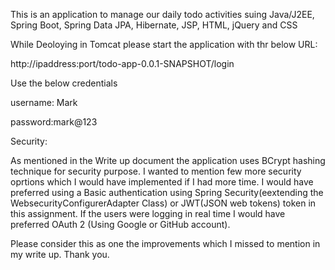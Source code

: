 This is an application to manage our daily todo activities suing Java/J2EE, Spring Boot, Spring Data JPA, Hibernate, JSP, HTML, jQuery and CSS

While Deoloying in Tomcat please start the application with thr below URL:

http://ipaddress:port/todo-app-0.0.1-SNAPSHOT/login

Use the below credentials

username: Mark

password:mark@123

Security:

As mentioned in the Write up document the application uses BCrypt hashing technique for security purpose. I wanted to mention few more security oprtions which I would have implemented if I had more time. I would have preferred using a Basic authentication using Spring Security(eextending the WebsecurityConfigurerAdapter Class) or JWT(JSON web tokens) token in this assignment. If the users were logging in real time I would have preferred OAuth 2 (Using Google or GitHub account).

Please consider this as one the improvements which I missed to mention in my write up. Thank you.